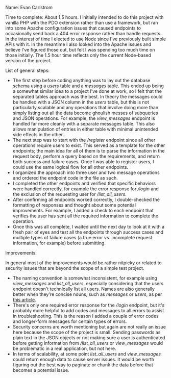 Name: Evan Carlstrom

Time to complete: About 1.5 hours. I initially intended to do this project with vanilla PHP with the PDO extension rather than use a framework, but ran into some Apache configuration issues that caused endpoints to occasionally send back a 404 error response rather than handle requests. In the interest of time I elected to use Node since I've previously built simple APIs with it. In the meantime I also looked into the Apache issues and believe I've figured those out, but felt I was spending too much time on those initially. The 1.5 hour time reflects only the current Node-based version of the project.

List of general steps:

- The first step before coding anything was to lay out the database schema using a *users* table and a *messages* table. This ended up being a somewhat similar idea to a project I've done at work, so I felt that the separated tables approach was the best. In theory the messages could be handled with a JSON column in the *users* table, but this is not particularly scalable and any operations that involve doing more than simply listing out all the data become ghoulish messes of subqueries and JSON operations. For example, the *view_messages* endpoint is handled far more cleanly with a separate messages table. This also allows manipulation of entries in either table with minimal unintended side effects in the other.
- The next step was to start with the */register* endpoint since all other operations require users to exist. This served as a template for the other endpoints; the main idea for all of them is to parse the information in the request body, perform a query based on the requirements, and return both success and failure cases. Once I was able to register users, I could use the same logical flow for all other endpoints.
- I organized the approach into three user and two message operations and ordered the endpoint code in the file as such.
- I completed the other endpoints and verified that specific behaviors were handled correctly, for example the error response for */login* and the exclusion of the requesting user for */list_all_users*.
- After confirming all endpoints worked correctly, I double-checked the formatting of responses and thought about some potential improvements. For example, I added a check to each endpoint that verifies the user has sent all the required information to complete the operation.
- Once this was all complete, I waited until the next day to look at it with a fresh pair of eyes and test all the endpoints through success cases and multiple types of failure cases (a true error vs. incomplete request information, for example) before submitting.

Improvements:

In general most of the improvements would be rather nitpicky or related to security issues that are beyond the scope of a simple test project.

- The naming convention is somewhat inconsistent, for example using *view_messages* and *list_all_users*, especially considering that the users endpoint doesn't technically list all users. Names are also generally better when they're concise nouns, such as *messages* or *users*, as per [this article](https://stackoverflow.blog/2020/03/02/best-practices-for-rest-api-design/#h-name-collections-with-plural-nouns). 
- There's only one required error response for the */login* endpoint, but it's probably more helpful to add codes and messages to all errors to assist in troubleshooting. This is the reason I added a couple of error codes and longer-form messages for certain types of errors.
- Security concerns are worth mentioning but again are not really an issue here because the scope of the project is small. Sending passwords as plain text in the JSON objects or not making sure a user is authenticated before getting information from */list_all_users* or *view_messages* would be problematic in a real application, but not here.
- In terms of scalability, at some point *list_all_users* and *view_messages* could return enough data to cause server issues. It would be worth figuring out the best way to paginate or chunk the data before that becomes a potential issue.
